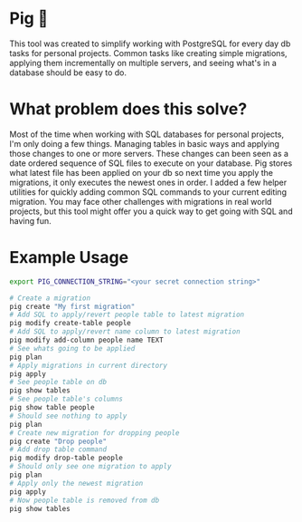 # Pig 🐷

This tool was created to simplify working with PostgreSQL for every day db tasks for personal projects. Common tasks like creating simple migrations, applying them incrementally on multiple servers, and seeing what's in a database should be easy to do.

# What problem does this solve?

Most of the time when working with SQL databases for personal projects, I'm only doing a few things. Managing tables in basic ways and applying those changes to one or more servers. These changes can been seen as a date ordered sequence of SQL files to execute on your database. Pig stores what latest file has been applied on your db so next time you apply the migrations, it only executes the newest ones in order. I added a few helper utilities for quickly adding common SQL commands to your current editing migration. You may face other challenges with migrations in real world projects, but this tool might offer you a quick way to get going with SQL and having fun.

# Example Usage

```bash
export PIG_CONNECTION_STRING="<your secret connection string>"

# Create a migration
pig create "My first migration"
# Add SQL to apply/revert people table to latest migration
pig modify create-table people     
# Add SQL to apply/revert name column to latest migration
pig modify add-column people name TEXT
# See whats going to be applied
pig plan                        
# Apply migrations in current directory
pig apply    
# See people table on db
pig show tables
# See people table's columns
pig show table people                       
# Should see nothing to apply
pig plan  
# Create new migration for dropping people
pig create "Drop people"       
# Add drop table command
pig modify drop-table people  
# Should only see one migration to apply
pig plan   
# Apply only the newest migration
pig apply
# Now people table is removed from db
pig show tables
```
